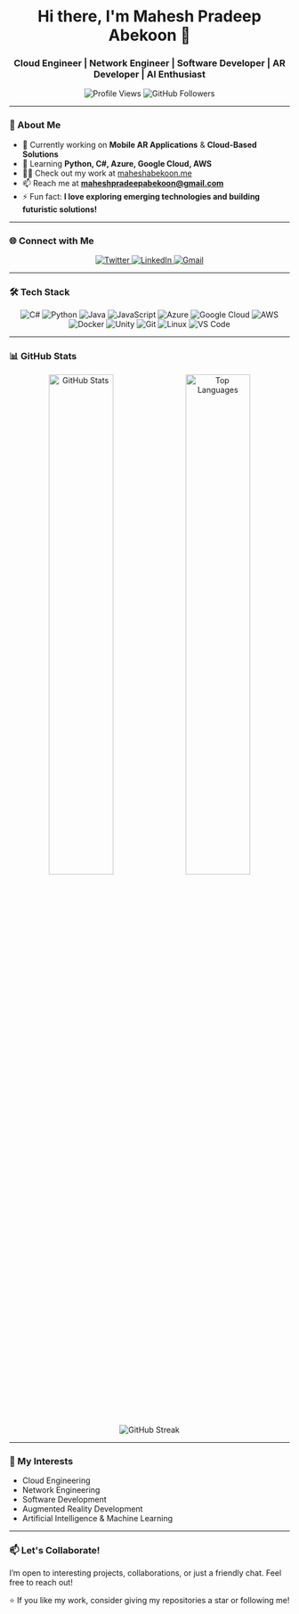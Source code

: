 <h1 align="center">Hi there, I'm Mahesh Pradeep Abekoon 👋</h1>
<h3 align="center">Cloud Engineer | Network Engineer | Software Developer | AR Developer | AI Enthusiast</h3>

<p align="center">
  <img src="https://komarev.com/ghpvc/?username=maheshpradeep&label=Profile%20Views&color=0e75b6&style=flat" alt="Profile Views" />
  <img src="https://img.shields.io/github/followers/maheshpradeep?label=Followers&style=social" alt="GitHub Followers" />
</p>

---

### 🚀 About Me
- 🔭 Currently working on **Mobile AR Applications** & **Cloud-Based Solutions**
- 🌱 Learning **Python, C#, Azure, Google Cloud, AWS**
- 👨‍💻 Check out my work at [maheshabekoon.me](https://maheshabekoon.me)
- 📫 Reach me at **maheshpradeepabekoon@gmail.com**
- ⚡ Fun fact: **I love exploring emerging technologies and building futuristic solutions!**

---

### 🌐 Connect with Me
<p align="center">
  <a href="https://twitter.com/mahesh_abekoon" target="_blank">
    <img src="https://img.shields.io/badge/Twitter-%231DA1F2.svg?style=for-the-badge&logo=Twitter&logoColor=white" alt="Twitter" />
  </a>
  <a href="https://linkedin.com/in/mahesh-abekoon" target="_blank">
    <img src="https://img.shields.io/badge/LinkedIn-%230077B5.svg?style=for-the-badge&logo=linkedin&logoColor=white" alt="LinkedIn" />
  </a>
  <a href="mailto:maheshpradeepabekoon@gmail.com" target="_blank">
    <img src="https://img.shields.io/badge/Gmail-D14836?style=for-the-badge&logo=gmail&logoColor=white" alt="Gmail" />
  </a>
</p>

---

### 🛠 Tech Stack
<p align="center">
  <img src="https://img.shields.io/badge/C%23-%23239120.svg?style=for-the-badge&logo=c-sharp&logoColor=white" alt="C#" />
  <img src="https://img.shields.io/badge/Python-%233776AB.svg?style=for-the-badge&logo=python&logoColor=white" alt="Python" />
  <img src="https://img.shields.io/badge/Java-%23007396.svg?style=for-the-badge&logo=java&logoColor=white" alt="Java" />
  <img src="https://img.shields.io/badge/JavaScript-%23F7DF1E.svg?style=for-the-badge&logo=javascript&logoColor=black" alt="JavaScript" />
  <img src="https://img.shields.io/badge/Azure-%230078D4.svg?style=for-the-badge&logo=microsoft-azure&logoColor=white" alt="Azure" />
  <img src="https://img.shields.io/badge/Google%20Cloud-%234285F4.svg?style=for-the-badge&logo=google-cloud&logoColor=white" alt="Google Cloud" />
  <img src="https://img.shields.io/badge/AWS-%23232F3E.svg?style=for-the-badge&logo=amazon-aws&logoColor=white" alt="AWS" />
  <img src="https://img.shields.io/badge/Docker-%230db7ed.svg?style=for-the-badge&logo=docker&logoColor=white" alt="Docker" />
  <img src="https://img.shields.io/badge/Unity-%23000000.svg?style=for-the-badge&logo=unity&logoColor=white" alt="Unity" />
  <img src="https://img.shields.io/badge/Git-%23F05032.svg?style=for-the-badge&logo=git&logoColor=white" alt="Git" />
  <img src="https://img.shields.io/badge/Linux-%23FCC624.svg?style=for-the-badge&logo=linux&logoColor=black" alt="Linux" />
  <img src="https://img.shields.io/badge/VS%20Code-%23007ACC.svg?style=for-the-badge&logo=visual-studio-code&logoColor=white" alt="VS Code" />
</p>

---

### 📊 GitHub Stats
<p align="center">
  <img src="https://github-readme-stats.vercel.app/api?username=maheshpradeep&show_icons=true&theme=radical" alt="GitHub Stats" width="48%" />
  <img src="https://github-readme-stats.vercel.app/api/top-langs/?username=maheshpradeep&layout=compact&theme=radical" alt="Top Languages" width="48%" />
</p>

<p align="center">
  <img src="https://github-readme-streak-stats.herokuapp.com/?user=maheshpradeep&theme=radical" alt="GitHub Streak" />
</p>

---

### 🌈 My Interests
- Cloud Engineering
- Network Engineering
- Software Development
- Augmented Reality Development
- Artificial Intelligence & Machine Learning

---

### 📫 Let's Collaborate!
I’m open to interesting projects, collaborations, or just a friendly chat. Feel free to reach out!

⭐️ If you like my work, consider giving my repositories a star or following me!
